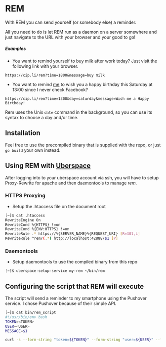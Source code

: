 # REM

With REM you can send yourself (or somebody else) a reminder. 

All you need to do is let REM run as a daemon on a server somewhere and just navigate to the URL with your browser and your good to go!

##### Examples

- You want to remind yourself to buy milk after work today? Just visit the following link with your browser.

```
https://cip.li/rem?time=1800&message=buy milk
```

- You want to remind [me](https://cip.li/people/stefano) to wish you a happy birthday this Saturday at 13:00 since I never check Facebook?

```
https://cip.li/rem?time=1300&day=saturday&message=Wish me a Happy Birthday!
```

Rem uses the Unix `date` command in the background, so you can use its syntax to choose a day and/or time.

## Installation

Feel free to use the precompiled binary that is supplied with the repo, or just `go build` your own instead.

## Using REM with [Uberspace](https://uberspace.de/prices)

After logging into to your uberspace account via ssh, you will have to setup Proxy-Rewrite for apache and then daemontools to manage *rem*.

### HTTPS Proxying

- Setup the .htaccess file on the document root

```bash
[~]$ cat .htaccess
RewriteEngine On
RewriteCond %{HTTPS} !=on
RewriteCond %{ENV:HTTPS} !=on
RewriteRule .* https://%{SERVER_NAME}%{REQUEST_URI} [R=301,L]
RewriteRule ^rem/(.*) http://localhost:42888/$1 [P]
```

### Daemontools

- Setup daemontools to use the compiled binary from this repo

```bash
[~]$ uberspace-setup-service my-rem ~/bin/rem
```

## Configuring the script that REM will execute

The script will send a reminder to my smartphone using the Pushover service. I chose Pushover because of their simple API.

```bash
[~]$ cat bin/rem_script
#!/usr/bin/env bash
TOKEN=<TOKEN>
USER=<USER>
MESSAGE=$1

curl -s --form-string "token=${TOKEN}" --form-string "user=${USER}" --form-string "message=${MESSAGE}" https://api.pushover.net/1/messages.json
```
